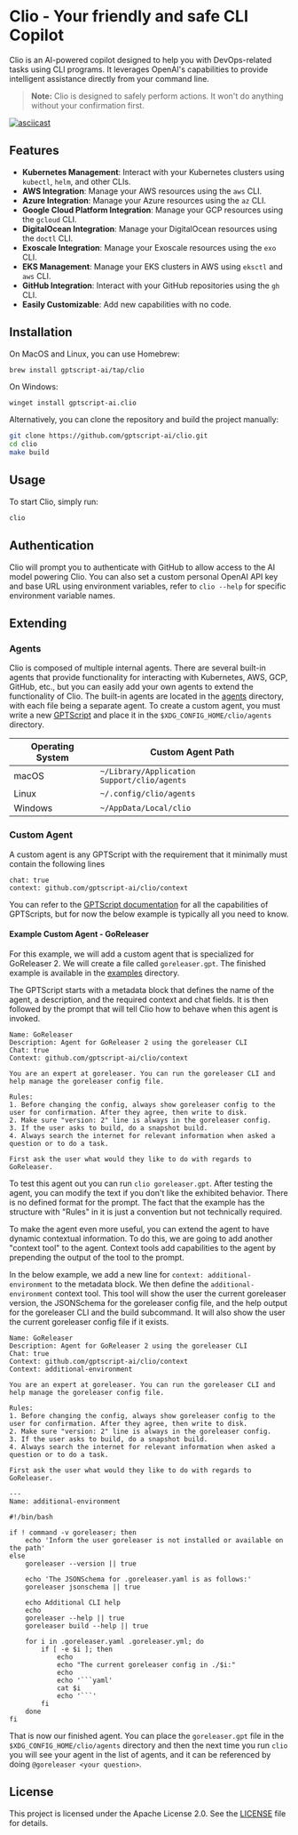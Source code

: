 # Clio - Your friendly and safe CLI Copilot

Clio is an AI-powered copilot designed to help you with DevOps-related tasks using CLI programs. It leverages OpenAI's capabilities to provide intelligent assistance directly from your command line.

> **Note:** Clio is designed to safely perform actions. It won't do anything without your confirmation first.

[![asciicast](https://asciinema.org/a/W9kebisfR3UnaAX1GxxulFXjc.svg)](https://asciinema.org/a/W9kebisfR3UnaAX1GxxulFXjc?t=1)

## Features

- **Kubernetes Management**: Interact with your Kubernetes clusters using `kubectl`, `helm`, and other CLIs.
- **AWS Integration**: Manage your AWS resources using the `aws` CLI.
- **Azure Integration**: Manage your Azure resources using the `az` CLI.
- **Google Cloud Platform Integration**: Manage your GCP resources using the `gcloud` CLI.
- **DigitalOcean Integration**: Manage your DigitalOcean resources using the `doctl` CLI.
- **Exoscale Integration**: Manage your Exoscale resources using the `exo` CLI.
- **EKS Management**: Manage your EKS clusters in AWS using `eksctl` and `aws` CLI.
- **GitHub Integration**: Interact with your GitHub repositories using the `gh` CLI.
- **Easily Customizable**: Add new capabilities with no code.

## Installation

On MacOS and Linux, you can use Homebrew:

```bash
brew install gptscript-ai/tap/clio
```

On Windows:

```shell
winget install gptscript-ai.clio
```

Alternatively, you can clone the repository and build the project manually:

```bash
git clone https://github.com/gptscript-ai/clio.git
cd clio
make build
```

## Usage

To start Clio, simply run:

```bash
clio
```

## Authentication

Clio will prompt you to authenticate with GitHub to allow access to the AI model powering Clio. You can also set a custom personal OpenAI API key and base URL using environment variables,
refer to `clio --help` for specific environment variable names.

## Extending

### Agents

Clio is composed of multiple internal agents. There are several built-in agents that provide functionality for interacting with Kubernetes, AWS, GCP, GitHub, etc., but you can easily add your own agents to extend the functionality of Clio. The built-in agents are located in the [agents](./agents) directory, with each file being a separate agent. To create a custom agent, you must write a new [GPTScript](https://docs.gptscript.ai) and place it in the `$XDG_CONFIG_HOME/clio/agents` directory.

| Operating System | Custom Agent Path                           |
|------------------|---------------------------------------------|
| macOS            | `~/Library/Application Support/clio/agents` |
| Linux            | `~/.config/clio/agents`                     |
| Windows          | `~/AppData/Local/clio`                      |

### Custom Agent

A custom agent is any GPTScript with the requirement that it minimally must contain the following lines

```gptscript
chat: true
context: github.com/gptscript-ai/clio/context
```
You can refer to the [GPTScript documentation](https://docs.gptscript.ai) for all the capabilities of GPTScripts, but for now the below example is typically all you need to know.

#### Example Custom Agent - GoReleaser

For this example, we will add a custom agent that is specialized for GoReleaser 2. We will create a file called `goreleaser.gpt`. The finished example is available in the [examples](./examples/goreleaser.gpt) directory.

The GPTScript starts with a metadata block that defines the name of the agent, a description, and the required context and chat fields. It is then followed by the prompt that will tell Clio how to behave when this agent is invoked.

```gptscript
Name: GoReleaser
Description: Agent for GoReleaser 2 using the goreleaser CLI
Chat: true
Context: github.com/gptscript-ai/clio/context

You are an expert at goreleaser. You can run the goreleaser CLI and help manage the goreleaser config file.

Rules:
1. Before changing the config, always show goreleaser config to the user for confirmation. After they agree, then write to disk.
2. Make sure "version: 2" line is always in the goreleaser config.
3. If the user asks to build, do a snapshot build.
4. Always search the internet for relevant information when asked a question or to do a task.

First ask the user what would they like to do with regards to GoReleaser.
```

To test this agent out you can run `clio goreleaser.gpt`. After testing the agent, you can modify the text if you don't like the exhibited behavior. There is no defined format for the prompt. The fact that the example has the structure with "Rules" in it is just a convention but not technically required.

To make the agent even more useful, you can extend the agent to have dynamic contextual information. To do this, we are going to add another "context tool" to the agent. Context tools add capabilities to the agent by prepending the output of the tool to the prompt.

In the below example, we add a new line for `context: additional-environment` to the metadata block. We then define the `additional-environment` context tool. This tool will show the user the current goreleaser version, the JSONSchema for the goreleaser config file, and the help output for the goreleaser CLI and the build subcommand. It will also show the user the current goreleaser config file if it exists.

```gptscript
Name: GoReleaser
Description: Agent for GoReleaser 2 using the goreleaser CLI
Chat: true
Context: github.com/gptscript-ai/clio/context
Context: additional-environment

You are an expert at goreleaser. You can run the goreleaser CLI and help manage the goreleaser config file.

Rules:
1. Before changing the config, always show goreleaser config to the user for confirmation. After they agree, then write to disk.
2. Make sure "version: 2" line is always in the goreleaser config.
3. If the user asks to build, do a snapshot build.
4. Always search the internet for relevant information when asked a question or to do a task.

First ask the user what would they like to do with regards to GoReleaser.

---
Name: additional-environment

#!/bin/bash

if ! command -v goreleaser; then
    echo 'Inform the user goreleaser is not installed or available on the path'
else
    goreleaser --version || true

    echo 'The JSONSchema for .goreleaser.yaml is as follows:'
    goreleaser jsonschema || true

    echo Additional CLI help
    echo
    goreleaser --help || true
    goreleaser build --help || true

    for i in .goreleaser.yaml .goreleaser.yml; do
        if [ -e $i ]; then
            echo
            echo "The current goreleaser config in ./$i:"
            echo
            echo '```yaml'
            cat $i
            echo '```'
        fi
    done
fi
```

That is now our finished agent. You can place the `goreleaser.gpt` file in the `$XDG_CONFIG_HOME/clio/agents` directory and then the next time you run `clio` you will see your agent in the list of agents, and it can be referenced by doing `@goreleaser <your question>`.

## License

This project is licensed under the Apache License 2.0. See the [LICENSE](LICENSE) file for details.
